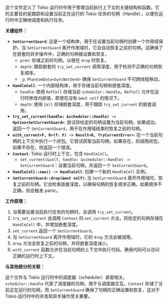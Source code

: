 这个文件定义了 Tokio 运行时中用于管理当前执行上下文的关键结构和函数。它的主要目的是跟踪和设置当前正在运行的 Tokio 任务的句柄（Handle），以便在运行时中正确地调度和执行任务。

**关键组件：**

*   **`SetCurrentGuard`**: 这是一个结构体，用于在设置当前句柄时创建一个作用域保护。当 `SetCurrentGuard` 离开作用域时，它会自动恢复之前的句柄。这确保了在嵌套的异步操作中，正确的句柄被设置和恢复。
    *   `prev`: 存储之前的句柄，以便在 `drop` 时恢复。
    *   `depth`: 跟踪嵌套的 `try_set_current` 调用深度，用于检测不正确的句柄恢复顺序。
    *   `_p`:  `PhantomData<SyncNotSend>` 确保 `SetCurrentGuard` 不可跨线程移动。
*   **`HandleCell`**:  一个内部结构体，用于存储当前句柄和嵌套深度。
    *   `handle`:  使用 `RefCell` 存储当前 `scheduler::Handle`。`RefCell` 允许在运行时修改内部值，即使在没有 `&mut self` 的情况下。
    *   `depth`: 使用 `Cell` 存储嵌套深度，用于跟踪 `try_set_current` 的嵌套调用。
*   **`try_set_current(handle: &scheduler::Handle) -> Option<SetCurrentGuard>`**:  尝试将给定的句柄设置为当前句柄。如果成功，返回一个 `SetCurrentGuard`，用于在作用域结束时恢复之前的句柄。
*   **`with_current<F, R>(f: F) -> Result<R, TryCurrentError>`**:  在一个当前句柄的上下文中执行一个闭包。它尝试获取当前句柄，如果存在，则调用闭包。如果不存在，则返回一个错误。
*   **`Context`**:  Tokio 运行时上下文，包含 `HandleCell`。
    *   `set_current(&self, handle: &scheduler::Handle) -> SetCurrentGuard`：设置当前句柄，并返回一个 `SetCurrentGuard`。
*   **`HandleCell::new() -> HandleCell`**:  创建一个新的 `HandleCell` 实例。
*   **`SetCurrentGuard::drop(&mut self)`**:  当 `SetCurrentGuard` 离开作用域时，恢复之前的句柄。它会检查嵌套深度，以确保句柄的恢复顺序正确。如果顺序不正确，则会触发 panic。

**工作原理：**

1.  当需要设置当前执行任务的句柄时，会调用 `try_set_current`。
2.  `try_set_current` 会调用 `Context` 的 `set_current` 方法，将给定的句柄存储在 `HandleCell` 中，并增加嵌套深度。
3.  `set_current` 返回一个 `SetCurrentGuard`。
4.  当 `SetCurrentGuard` 离开作用域时，它的 `drop` 方法会被调用。
5.  `drop` 方法会恢复之前的句柄，并将嵌套深度减小。
6.  `with_current` 函数允许在当前句柄的上下文中执行代码，确保代码可以访问正确的运行时上下文。

**与其他部分的关联：**

这个文件与 Tokio 运行时中的调度器（scheduler）紧密相关。`scheduler::Handle` 代表了调度器的句柄，用于与调度器交互。`Context` 存储了当前正在运行的句柄，而 `SetCurrentGuard` 确保了句柄的正确设置和恢复，这对于 Tokio 运行时中的并发和异步操作至关重要。
